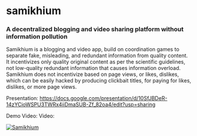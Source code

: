 # samikhium  
### A decentralized blogging and video sharing platform without information pollution      
Samikhium is a blogging and video app, build on coordination games to separate fake, misleading, and redundant information from quality content. It incentivizes only quality original content as per the scientific guidelines, not low-quality redundant information that causes information overload. Samikhium does not incentivize based on page views, or likes, dislikes, which can be easily hacked by producing clickbait titles, for paying for likes, dislikes, or more page views.  

Presentation:
https://docs.google.com/presentation/d/10SfJBDeR-14zYCioWSPU3TWRx4iiDmaSUB-Zf_82oa4/edit?usp=sharing

Demo Video:
Video:  

[![Samikhium](http://img.youtube.com/vi/CIX-w0qf4CM/0.jpg)](http://www.youtube.com/watch?v=CIX-w0qf4CM "Samkhium")

